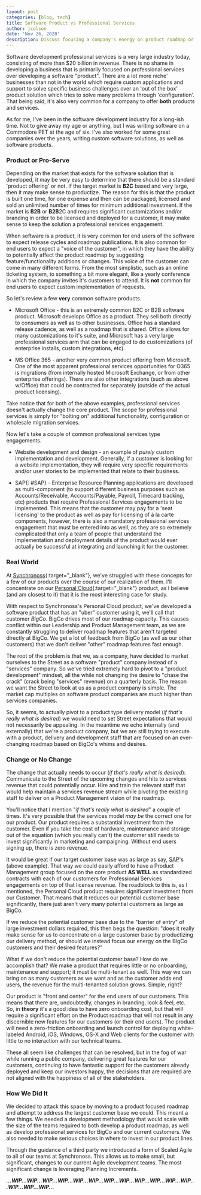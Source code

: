 ```yaml
---
layout: post
categories: [blog, tech]
title: Software Product vs Professional Services
author: jcolson
date: 'Nov 26, 2020'
description: Discuss focusing a company's energy on product roadmap or professional services
---
```


Software development professional services is a very large industry today, consisting of more than $20 billion in revenue.  There is no shame in developing a business that is primarily focused on professional services over developing a software "product".  There are a lot more niche' businesses than not in the world which require custom applications and support to solve specific business challenges over an 'out of the box' product solution which tries to solve many problems through 'configuration'.  That being said, it's also very common for a company to offer **both** products and services.

As for me, I've been in the software development industry for a long-ish time.  Not to give away my age or anything, but I was writing software on a Commodore PET at the age of six.  I've also worked for some great companies over the years, writing custom software solutions, as well as software products.

### Product or Pro-Serve

Depending on the market that exists for the software solution that is developed, it may be very easy to determine that there should be a standard 'product offering' or not.  If the target market is **B2C** based and very large, then it may make sense to productize.  The reason for this is that the product is built one time, for one expense and then can be packaged, licensed and sold an unlimited number of times for minimum additional investment.  If the market is **B2B** or **B2B**2C and requires significant customizations and/or branding in order to be licensed and deployed for a customer, it may make sense to keep the solution a professional services engagement.

When software is a product, it is very common for end users of the software to expect release cycles and roadmap publications.  It is also common for end users to expect a "voice of the customer", in which they have the ability to potentially affect the product roadmap by suggesting feature/functionality additions or changes.  This voice of the customer can come in many different forms.  From the most simplistic, such as an online ticketing system, to something a bit more elegant, like a yearly conference in which the company invites it's customers to attend.  It is **not** common for end users to expect custom implementation of requests.

So let's review a few **very** common software products.

* Microsoft Office - this is an extremely common B2C or B2B software product.  Microsoft develops Office as a product.  They sell both directly to consumers as well as to other businesses.  Office has a standard release cadence, as well as a roadmap that is shared.  Office allows for many customizations to it's suite, and Microsoft has a very large professional services arm that can be engaged to do customizations (of enterprise installs, custom integrations, etc).

* MS Office 365 - another very common product offering from Microsoft.  One of the most apparent professional services opportunities for O365 is migrations (from internally hosted Microsoft Exchange, or from other enterprise offerings).  There are also other integrations (such as above w/Office) that could be contracted for separately (outside of the actual product licensing).

Take notice that for both of the above examples, professional services doesn't actually change the core product.  The scope for professional services is simply for "bolting on" additional functionality, configuration or wholesale migration services.

Now let's take a couple of common professional services type engagements.

* Website development and design - an example of _purely_ custom implementation and development.  Generally, if a customer is looking for a website implementation, they will require very specific requirements and/or user stories to be implemented that relate to their business.

* SAP[](#SAP){: #SAP} - Enterprise Resource Planning applications are developed as multi-component (to support different business purposes such as Accounts/Receivable, Accounts/Payable, Payroll, Timecard tracking, etc) products that require Professional Services engagements to be implemented.  This means that the customer may pay for a 'seat licensing' to the product as well as pay for licensing of à la carte components, however, there is also a mandatory professional services engagement that must be entered into as well, as they are so extremely complicated that only a team of people that understand the implementation and deployment details of the product would ever actually be successful at integrating and launching it for the customer.

### Real World

At [Synchronoss](https://www.synchronoss.com){:target="_blank"}, we've struggled with these concepts for a few of our products over the course of our realization of them.  I'll concentrate on our [Personal Cloud](https://synchronoss.com/products/cloud/personal-cloud-solution/){:target="_blank"} product, as I believe (and am closest to it) that it is the most interesting case for study.

With respect to Synchronoss's Personal Cloud product, we've developed a software product that has an "uber" customer using it, we'll call that customer _BigCo_.  BigCo drives most of our roadmap capacity.  This causes conflict within our Leadership and Product Management team, as we are constantly struggling to deliver roadmap features that aren't targeted directly at BigCo.  We get a lot of feedback from BigCo (as well as our other customers) that we don't deliver "other" roadmap features fast enough.

The root of the problem is that we, as a company, have decided to market ourselves to the Street as a software "product" company instead of a "services" company.  So we've tried extremely hard to pivot to a "product development" mindset, all the while not changing the desire to "chase the crack" (crack being "services" revenue) on a quarterly basis.  The reason we want the Street to look at us as a product company is simple.  The market cap multiples on software product companies are _much_ higher than services companies.

So, it seems, to actually pivot to a product type delivery model (_if that's really what is desired_) we would need to set Street expectations that would not necessarily be appealing.  In the meantime we echo internally (and externally) that we're a product company, but we are still trying to execute with a product, delivery and development staff that are focused on an ever-changing roadmap based on BigCo's whims and desires.

### Change or No Change

The change that actually needs to occur (_if that's really what is desired_):  Communicate to the Street of the upcoming changes and hits to services revenue that could potentially occur.  Hire and train the relevant staff that would help maintain a services revenue stream while pivoting the existing staff to deliver on a Product Management vision of the roadmap.

You'll notice that I mention "_if that's really what is desired_" a couple of times.  It's very possible that the services model _may be_ the correct one for our product.  Our product requires a substantial investment from the customer.  Even if you take the cost of hardware, maintenance and storage out of the equation (which you really can't) the customer still needs to invest significantly in marketing and campaigning.  Without end users signing up, there is zero revenue.

It would be great if our target customer base was as large as say, [SAP](#SAP)'s (above example).  That way we could easily afford to have a Product Management group focused on the core product **AS WELL** as standardized contracts with each of our customers for Professional Services engagements on top of that license revenue.  The roadblock to this is, as I mentioned, the Personal Cloud product requires significant investment from our Customer.  That means that it reduces our potential customer base significantly, there just aren't very many potential customers as large as BigCo.

If we reduce the potential customer base due to the "barrier of entry" of large investment dollars required, this then begs the question: "does it really make sense for us to concentrate on a large customer base by productizing our delivery method, or should we instead focus our energy on the BigCo customers and their desired features?"

What if we don't reduce the potential customer base?  How do we accomplish that?  We make a product that requires little or no onboarding, maintenance and support; it must be multi-tenant as well.  This way we can bring on as many customers as we want and as the customer adds end users, the revenue for the multi-tenanted solution grows.  Simple, right?

Our product is "front and center" for the end users of our customers.  This means that there are, undoubtedly, changes in branding, look & feel, etc.  So, in **theory** it's a good idea to have zero onboarding cost, but that will require a significant effort on the Product roadmap that will not result in any discernible new features for our customers (or their end users).  The product will need a zero-friction onboarding and launch control for deploying white-labeled Android, iOS, Windows, OS-X and Web clients for the customer with little to no interaction with our technical teams.

These all seem like challenges that can be resolved, but in the fog of war while running a public company, delivering great features for our customers, continuing to have fantastic support for the customers already deployed and keep our investors happy, the decisions that are required are not aligned with the happiness of all of the stakeholders.

### How We Did It

We decided to attack this space by moving to a product focused roadmap and attempt to address the largest customer base we could.  This meant a few things.  We needed a development methodology that would scale with the size of the teams required to both develop a product roadmap, as well as develop professional services for BigCo and our current customers.  We also needed to make serious choices in where to invest in our product lines.

Through the guidance of a third party we introduced a form of Scaled Agile to all of our teams at Synchronoss.  This allows us to make small, but significant, changes to our current Agile development teams.  The most significant change is leveraging Planning Increments.

**_...WIP...WIP...WIP...WIP...WIP...WIP...WIP...WIP...WIP...WIP...WIP...WIP...WIP...WIP...WIP..._**
